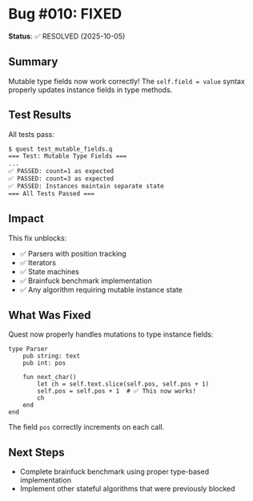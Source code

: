 # Bug #010: FIXED

**Status**: ✅ RESOLVED (2025-10-05)

## Summary

Mutable type fields now work correctly! The `self.field = value` syntax properly updates instance fields in type methods.

## Test Results

All tests pass:
```bash
$ quest test_mutable_fields.q
=== Test: Mutable Type Fields ===
...
✅ PASSED: count=1 as expected
✅ PASSED: count=3 as expected
✅ PASSED: Instances maintain separate state
=== All Tests Passed ===
```

## Impact

This fix unblocks:
- ✅ Parsers with position tracking
- ✅ Iterators
- ✅ State machines
- ✅ Brainfuck benchmark implementation
- ✅ Any algorithm requiring mutable instance state

## What Was Fixed

Quest now properly handles mutations to type instance fields:

```quest
type Parser
    pub string: text
    pub int: pos

    fun next_char()
        let ch = self.text.slice(self.pos, self.pos + 1)
        self.pos = self.pos + 1  # ✅ This now works!
        ch
    end
end
```

The field `pos` correctly increments on each call.

## Next Steps

- Complete brainfuck benchmark using proper type-based implementation
- Implement other stateful algorithms that were previously blocked
